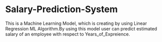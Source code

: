 # Salary-Prediction-System
This is a Machine Learning Model, which is creating by using Linear Regression ML Algorithm.By using this model user can predict estimated salary of an employee with respect to Years_of_Expreience.
